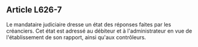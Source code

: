 Article L626-7
----
Le mandataire judiciaire dresse un état des réponses faites par les créanciers.
Cet état est adressé au débiteur et à l'administrateur en vue de l'établissement
de son rapport, ainsi qu'aux contrôleurs.
